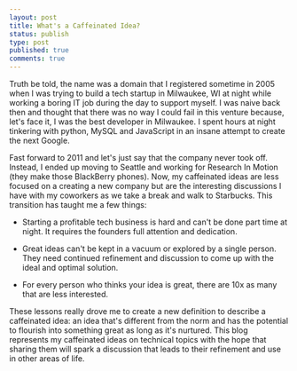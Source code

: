 ```yaml
---
layout: post
title: What's a Caffeinated Idea?
status: publish
type: post
published: true
comments: true
---
```

Truth be told, the name was a domain that I registered sometime in 2005 when I 
was trying to build a tech startup in Milwaukee, WI at night while working a 
boring IT job during the day to support myself. I was naive back then and thought 
that there was no way I could fail in this venture because, let\'s face it, I 
was the best developer in Milwaukee. I spent hours at night tinkering with python, 
MySQL and JavaScript in an insane attempt to create the next Google.

<!--EndExcerpt-->

Fast forward to 2011 and let\'s just say that the company never took off. Instead, 
I ended up moving to Seattle and working for Research In Motion (they make those 
BlackBerry phones). Now, my caffeinated ideas are less focused on a creating a 
new company but are the interesting discussions I have with my coworkers as we 
take a break and walk to Starbucks. This transition has taught me a few things:

* Starting a profitable tech business is hard and can\'t be done part time at night. 
  It requires the founders full attention and dedication.

* Great ideas can\'t be kept in a vacuum or explored by a single person. They need 
  continued refinement and discussion to come up with the ideal and optimal solution.

* For every person who thinks your idea is great, there are 10x as many that are 
  less interested.

These lessons really drove me to create a new definition to describe a caffeinated 
idea: an idea that\'s different from the norm and has the potential to flourish into 
something great as long as it\'s nurtured. This blog represents my caffeinated ideas 
on technical topics with the hope that sharing them will spark a discussion that 
leads to their refinement and use in other areas of life.
